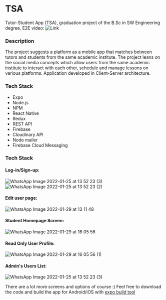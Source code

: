 # TSA
Tutor-Student App (TSA), graduation project of the B.Sc in SW Engineering degree.
E2E video: ![Link]('https://youtu.be/90cHtHl8_iM')

### Description
The project suggests a platform as a mobile app that matches between tutors and students from the same academic institute. The project leans on the social media concepts which allow users from the same academic institute to interact with each other, schedule and manage lessons on various platforms. Application developed in Client-Server architecture.


### Tech Stack
- Expo
- Node.js
- NPM
- React Native
- Redux
- REST API
- Firebase
- Cloudinary API
- Node mailer
- Firebase Cloud Messaging

### Tech Stack

#### Log-in/Sign-up:
![WhatsApp Image 2022-01-25 at 13 52 23 (3)](https://user-images.githubusercontent.com/57364867/158021702-9848fde1-8f45-4e47-be96-78a6a02ec6ea.jpeg) ![WhatsApp Image 2022-01-25 at 13 52 23 (2)](https://user-images.githubusercontent.com/57364867/158021707-a1501eff-3107-4989-b8b6-2c7de8edbfb4.jpeg)

#### Edit user page:
![WhatsApp Image 2022-01-29 at 13 11 48](https://user-images.githubusercontent.com/57364867/158021773-7991b73f-6a1a-4b6f-b586-16b9e139078c.jpeg)

#### Student Homepage Screen:

![WhatsApp Image 2022-01-29 at 16 05 56](https://user-images.githubusercontent.com/57364867/158022239-2f672787-4d8e-4d47-80e2-7d8de47cd7de.jpeg)

#### Read Only User Profile:

![WhatsApp Image 2022-01-29 at 16 05 56 (1)](https://user-images.githubusercontent.com/57364867/158022283-5da1a4eb-bb85-4284-9336-b333f5872535.jpeg)

#### Admin's Users List:

![WhatsApp Image 2022-01-25 at 13 52 23 (3)](https://user-images.githubusercontent.com/57364867/158022185-0cfa1fb8-a083-41a0-abfd-abc0262ef192.jpeg)

There are a lot more screens and options of course :)
Feel free to download the code and build the app for Android/iOS with [expo build tool](https://docs.expo.dev/classic/building-standalone-apps/)

